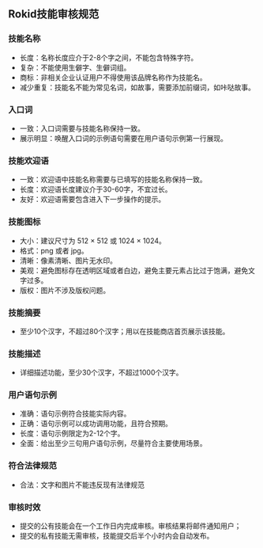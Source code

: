 ## Rokid技能审核规范

### 技能名称
- 长度：名称长度应介于2-8个字之间，不能包含特殊字符。
- 复杂：不能使用生僻字、生僻词组。 
- 商标：非相关企业认证用户不得使用该品牌名称作为技能名。 
- 减少重复：技能名不能为常见名词，如故事，需要添加前缀词，如咔哒故事。


### 入口词
- 一致：入口词需要与技能名称保持一致。 
- 展示明显：唤醒入口词的示例语句需要在用户语句示例第一行展现。

### 技能欢迎语
- 一致：欢迎语中技能名称需要与已填写的技能名称保持一致。 
- 长度：欢迎语长度建议介于30-60字，不宜过长。
- 友好：欢迎语需要包含进入下一步操作的提示。

### 技能图标
- 大小：建议尺寸为 512 × 512 或 1024 × 1024。
- 格式：png 或者 jpg。 
- 清晰：像素清晰、图片无水印。 
- 美观：避免图标存在透明区域或者白边，避免主要元素占比过于饱满，避免文字过多。 
- 版权：图片不涉及版权问题。

### 技能摘要
- 至少10个汉字，不超过80个汉字；用以在技能商店首页展示该技能。

### 技能描述
- 详细描述功能，至少30个汉字，不超过1000个汉字。

### 用户语句示例
- 准确：语句示例符合技能实际内容。 
- 正确：语句示例可以成功调用功能，且符合预期。 
- 长度：语句示例限定为2-12个字。 
- 全面：给出至少三句用户语句示例，尽量符合主要使用场景。

### 符合法律规范
- 合法：文字和图片不能违反现有法律规范

### 审核时效
- 提交的公有技能会在一个工作日内完成审核。审核结果将邮件通知用户；
- 提交的私有技能无需审核，技能提交后半个小时内会自动发布。



